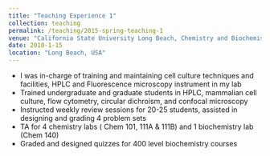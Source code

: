 ```yaml
---
title: "Teaching Experience 1"
collection: teaching
permalink: /teaching/2015-spring-teaching-1
venue: "California State University Long Beach, Chemistry and Biochemistry"
date: 2010-1-15
location: "Long Beach, USA"
---
```


* I was in-charge of training and maintaining cell culture techniques and facilities, HPLC and Fluorescence
microscopy instrument in my lab 
* Trained undergraduate and graduate students in  HPLC, mammalian cell culture, flow cytometry, circular dichroism, and confocal microscopy
* Instructed weekly review sessions for 20-25 students, assisted in designing and grading 4 problem sets
* TA for 4 chemistry labs ( Chem 101, 111A & 111B) and 1 biochemistry lab (Chem 140)
* Graded and designed quizzes for 400 level biochemistry courses
